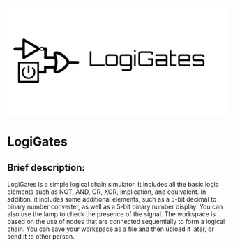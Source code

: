 ![Banner](banner.jpg)

# LogiGates

## Brief description:
LogiGates is a simple logical chain simulator. It includes all the basic logic elements such as NOT, AND, OR, XOR, implication, and equivalent. In addition, it includes some additional elements, such as a 5-bit decimal to binary number converter, as well as a 5-bit binary number display. You can also use the lamp to check the presence of the signal. The workspace is based on the use of nodes that are connected sequentially to form a logical chain. You can save your workspace as a file and then upload it later, or send it to other person.
